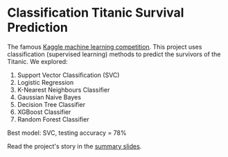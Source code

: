 # Classification Titanic Survival Prediction
The famous [Kaggle machine learning competition](https://www.kaggle.com/c/titanic). This project uses classification (supervised learning) methods to predict the survivors of the Titanic. We explored:
1. Support Vector Classification (SVC)
2. Logistic Regression
3. K-Nearest Neighbours Classifier
4. Gaussian Naive Bayes
5. Decision Tree Classifier
6. XGBoost Classifier
7. Random Forest Classifier

Best model: SVC, testing accuracy = 78%

Read the project's story in the [summary slides](https://github.com/Shu-x/Classification_Titanic_Survival_Prediction/blob/main/Summary.pdf).
